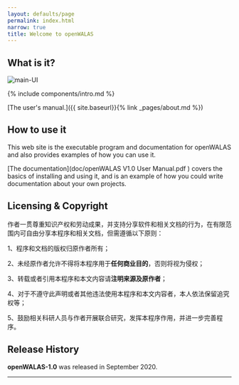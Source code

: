 ```yaml
---
layout: defaults/page
permalink: index.html
narrow: true
title: Welcome to openWALAS
---
```


## What is it?

![main-UI](D:\GitHub\openWALAS.github.io\_includes\icons\main-UI.png)

{% include components/intro.md %}

[The user's manual.]({{ site.baseurl}}{% link _pages/about.md %})

## How to use it

This web site is the executable program and documentation for openWALAS and also provides examples of how you can use it.

[The documentation](doc/openWALAS V1.0 User Manual.pdf ) covers the basics of installing and using it, and is an example of how you could write documentation about your own projects.

## Licensing & Copyright

作者一贯尊重知识产权和劳动成果，并支持分享软件和相关文档的行为，在有限范围内可自由分享本程序和相关文档，但需遵循以下原则：

1、程序和文档的版权归原作者所有；

2、未经原作者允许不得将本程序用于**任何商业目的**，否则将视为侵权；

3、转载或者引用本程序和本文内容请**注明来源及原作者**；

4、对于不遵守此声明或者其他违法使用本程序和本文内容者，本人依法保留追究权等；

5、鼓励相关科研人员与作者开展联合研究，发挥本程序作用，并进一步完善程序。

## Release History

**openWALAS-1.0** was released in September 2020.

<hr />


